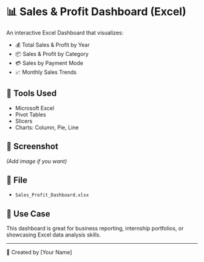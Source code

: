 # 📊 Sales & Profit Dashboard (Excel)

An interactive Excel Dashboard that visualizes:

- 💰 Total Sales & Profit by Year
- 📦 Sales & Profit by Category
- 💳 Sales by Payment Mode
- 📈 Monthly Sales Trends

## 🧰 Tools Used
- Microsoft Excel
- Pivot Tables
- Slicers
- Charts: Column, Pie, Line

## 📸 Screenshot
*(Add image if you want)*

## 📂 File
- `Sales_Profit_Dashboard.xlsx`

## 📎 Use Case
This dashboard is great for business reporting, internship portfolios, or showcasing Excel data analysis skills.

---
📌 Created by [Your Name]
